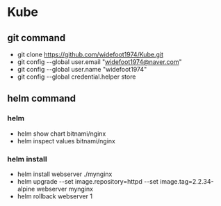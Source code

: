 # Kube

## git command
+  git clone https://github.com/widefoot1974/Kube.git
+  git config --global user.email "widefoot1974@naver.com"
+  git config --global user.name "widefoot1974"
+  git config --global credential.helper store

## helm command
### helm
+ helm show chart bitnami/nginx
+ helm inspect values bitnami/nginx

### helm install
+ helm install webserver ./mynginx
+ helm upgrade --set image.repository=httpd --set image.tag=2.2.34-alpine webserver mynginx
+ helm rollback webserver 1
